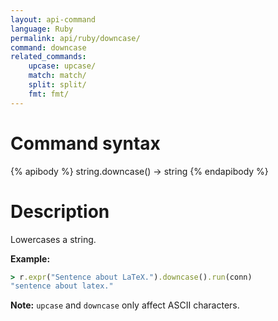 ```yaml
---
layout: api-command
language: Ruby
permalink: api/ruby/downcase/
command: downcase
related_commands:
    upcase: upcase/
    match: match/
    split: split/
    fmt: fmt/
---
```


# Command syntax #

{% apibody %}
string.downcase() &rarr; string
{% endapibody %}

# Description #

Lowercases a string.

__Example:__

```rb
> r.expr("Sentence about LaTeX.").downcase().run(conn)
"sentence about latex."
```

__Note:__ `upcase` and `downcase` only affect ASCII characters.
